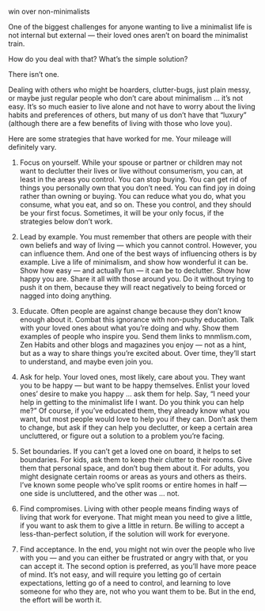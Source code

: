 win over non-minimalists

One of the biggest challenges for anyone wanting to live a minimalist life is
not internal but external — their loved ones aren’t on board the minimalist
train.

How do you deal with that? What’s the simple solution?

There isn’t one.

Dealing with others who might be hoarders, clutter-bugs, just plain messy, or
maybe just regular people who don’t care about minimalism … it’s not easy. It’s
so much easier to live alone and not have to worry about the living habits and
preferences of others, but many of us don’t have that “luxury” (although there
are a few benefits of living with those who love you).

Here are some strategies that have worked for me. Your mileage will definitely
vary.

1. Focus on yourself. While your spouse or partner or children may not want to
declutter their lives or live without consumerism, you can, at least in the
areas you control. You can stop buying. You can get rid of things you
personally own that you don’t need. You can find joy in doing rather than
owning or buying. You can reduce what you do, what you consume, what you eat,
and so on. These you control, and they should be your first focus. Sometimes,
it will be your only focus, if the strategies below don’t work.

2. Lead by example. You must remember that others are people with their own
beliefs and way of living — which you cannot control. However, you can
influence them. And one of the best ways of influencing others is by example.
Live a life of minimalism, and show how wonderful it can be. Show how easy —
and actually fun — it can be to declutter. Show how happy you are. Share it all
with those around you. Do it without trying to push it on them, because they
will react negatively to being forced or nagged into doing anything.

3. Educate. Often people are against change because they don’t know enough
about it. Combat this ignorance with non-pushy education. Talk with your loved
ones about what you’re doing and why. Show them examples of people who inspire
you. Send them links to mnmlism.com, Zen Habits and other blogs and magazines
you enjoy — not as a hint, but as a way to share things you’re excited about.
Over time, they’ll start to understand, and maybe even join you.

4. Ask for help. Your loved ones, most likely, care about you. They want you to
be happy — but want to be happy themselves. Enlist your loved ones’ desire to
make you happy … ask them for help. Say, “I need your help in getting to the
minimalist life I want. Do you think you can help me?” Of course, if you’ve
educated them, they already know what you want, but most people would love to
help you if they can. Don’t ask them to change, but ask if they can help you
declutter, or keep a certain area uncluttered, or figure out a solution to a
problem you’re facing.

5. Set boundaries. If you can’t get a loved one on board, it helps to set
boundaries. For kids, ask them to keep their clutter to their rooms. Give them
that personal space, and don’t bug them about it. For adults, you might
designate certain rooms or areas as yours and others as theirs. I’ve known some
people who’ve split rooms or entire homes in half — one side is uncluttered,
and the other was … not.

6. Find compromises. Living with other people means finding ways of living that
work for everyone. That might mean you need to give a little, if you want to
ask them to give a little in return. Be willing to accept a less-than-perfect
solution, if the solution will work for everyone.

7. Find acceptance. In the end, you might not win over the people who live with
you — and you can either be frustrated or angry with that, or you can accept
it. The second option is preferred, as you’ll have more peace of mind. It’s not
easy, and will require you letting go of certain expectations, letting go of a
need to control, and learning to love someone for who they are, not who you
want them to be. But in the end, the effort will be worth it.
